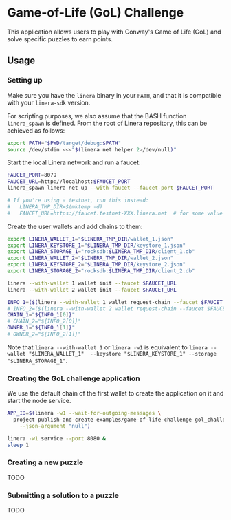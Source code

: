 # Game-of-Life (GoL) Challenge

This application allows users to play with Conway's Game of Life (GoL) and solve specific
puzzles to earn points.

## Usage

### Setting up

Make sure you have the `linera` binary in your `PATH`, and that it is compatible with your
`linera-sdk` version.

For scripting purposes, we also assume that the BASH function `linera_spawn` is defined.
From the root of Linera repository, this can be achieved as follows:

```bash
export PATH="$PWD/target/debug:$PATH"
source /dev/stdin <<<"$(linera net helper 2>/dev/null)"
```

Start the local Linera network and run a faucet:

```bash
FAUCET_PORT=8079
FAUCET_URL=http://localhost:$FAUCET_PORT
linera_spawn linera net up --with-faucet --faucet-port $FAUCET_PORT

# If you're using a testnet, run this instead:
#   LINERA_TMP_DIR=$(mktemp -d)
#   FAUCET_URL=https://faucet.testnet-XXX.linera.net  # for some value XXX
```

Create the user wallets and add chains to them:

```bash
export LINERA_WALLET_1="$LINERA_TMP_DIR/wallet_1.json"
export LINERA_KEYSTORE_1="$LINERA_TMP_DIR/keystore_1.json"
export LINERA_STORAGE_1="rocksdb:$LINERA_TMP_DIR/client_1.db"
export LINERA_WALLET_2="$LINERA_TMP_DIR/wallet_2.json"
export LINERA_KEYSTORE_2="$LINERA_TMP_DIR/keystore_2.json"
export LINERA_STORAGE_2="rocksdb:$LINERA_TMP_DIR/client_2.db"

linera --with-wallet 1 wallet init --faucet $FAUCET_URL
linera --with-wallet 2 wallet init --faucet $FAUCET_URL

INFO_1=($(linera --with-wallet 1 wallet request-chain --faucet $FAUCET_URL))
# INFO_2=($(linera --with-wallet 2 wallet request-chain --faucet $FAUCET_URL))
CHAIN_1="${INFO_1[0]}"
# CHAIN_2="${INFO_2[0]}"
OWNER_1="${INFO_1[1]}"
# OWNER_2="${INFO_2[1]}"
```

Note that `linera --with-wallet 1` or `linera -w1` is equivalent to `linera --wallet
"$LINERA_WALLET_1"  --keystore "$LINERA_KEYSTORE_1" --storage "$LINERA_STORAGE_1"`.

### Creating the GoL challenge application

We use the default chain of the first wallet to create the application on it and start the
node service.

```bash
APP_ID=$(linera -w1 --wait-for-outgoing-messages \
  project publish-and-create examples/game-of-life-challenge gol_challenge $CHAIN_1 \
    --json-argument "null")

linera -w1 service --port 8080 &
sleep 1
```

### Creating a new puzzle

TODO

### Submitting a solution to a puzzle

TODO
